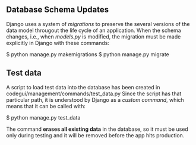 Database Schema Updates
-----------------------

Django uses a system of *migrations* to preserve the several versions of
the data model througout the life cycle of an application.
When the schema changes, i.e., when *models.py* is modified,
the migration must be made explicitly in Django
with these commands:

  $ python manage.py makemigrations
  $ python manage.py migrate

Test data
---------

A script to load test data into the database has been created in
codegui/management/commands/test_data.py
Since the script has that particular path, it is understood by Django as a
*custom command*, which means that it can be called with:

$ python manage.py test_data

The command **erases all existing data** in the database, so it must be used
only during testing and it will be removed before the app hits production.
